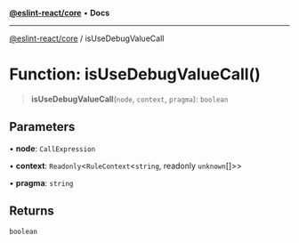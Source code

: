 [**@eslint-react/core**](../README.md) • **Docs**

***

[@eslint-react/core](../README.md) / isUseDebugValueCall

# Function: isUseDebugValueCall()

> **isUseDebugValueCall**(`node`, `context`, `pragma`): `boolean`

## Parameters

• **node**: `CallExpression`

• **context**: `Readonly`\<`RuleContext`\<`string`, readonly `unknown`[]\>\>

• **pragma**: `string`

## Returns

`boolean`
